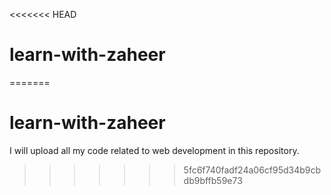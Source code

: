 <<<<<<< HEAD
# learn-with-zaheer
=======
# learn-with-zaheer
I will upload all my code related to web development in this repository.
>>>>>>> 5fc6f740fadf24a06cf95d34b9cbdb9bffb59e73
